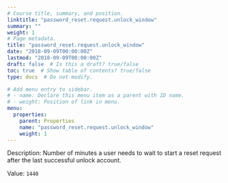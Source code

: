 ```yaml
---
# Course title, summary, and position.
linktitle: "password_reset.request.unlock_window"
summary: ""
weight: 1
# Page metadata.
title: "password_reset.request.unlock_window"
date: "2018-09-09T00:00:00Z"
lastmod: "2018-09-09T00:00:00Z"
draft: false  # Is this a draft? true/false
toc: true  # Show table of contents? true/false
type: docs  # Do not modify.

# Add menu entry to sidebar.
# - name: Declare this menu item as a parent with ID name.
# - weight: Position of link in menu.
menu:
  properties:
    parent: Properties
    name: "password_reset.request.unlock_window"
    weight: 1
---
```


Description: Number of minutes a user needs to wait to start a reset request after the last successful unlock account.


Value: `1440`